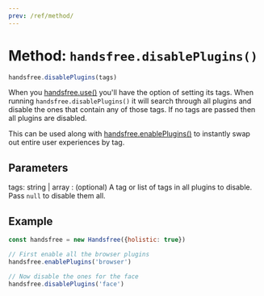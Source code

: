 ```yaml
---
prev: /ref/method/
---
```

# Method: `handsfree.disablePlugins()`

```js
handsfree.disablePlugins(tags)
```

When you [handsfree.use()](/ref/method/use/) you'll have the option of setting its tags. When running `handsfree.disablePlugins()` it will search through all plugins and disable the ones that contain any of those tags. If no tags are passed then all plugins are disabled.

This can be used along with [handsfree.enablePlugins()](/ref/method/enablePlugins/) to instantly swap out entire user experiences by tag.

## Parameters

tags: string | array
: (optional) A tag or list of tags in all plugins to disable. Pass `null` to disable them all.

## Example

```js
const handsfree = new Handsfree({holistic: true})

// First enable all the browser plugins
handsfree.enablePlugins('browser')

// Now disable the ones for the face
handsfree.disablePlugins('face')
```